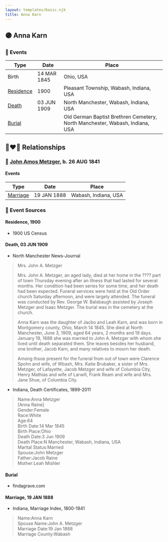 ```yaml
---
layout: templates/basic.njk
title: Anna Karn
---
```

## 🟣 Anna Karn

### 📆 Events

Type | Date | Place
------ | ------ | ------
Birth | 14 MAR 1845 | Ohio, USA
[Residence](#event-05519835-9293-40ed-bf5a-1fdcfe4c0a9b) | 1900 | Pleasant Township, Wabash, Indiana, USA
[Death](#event-68aae380-cc71-4700-838d-f763cd75150c) | 03 JUN 1909 | North Manchester, Wabash, Indiana, USA
[Burial](#event-4f223ea9-4a71-4c4b-9745-702eb011f95e) |  | Old German Baptist Brethren Cemetery, North Manchester, Wabash, Indiana, USA

## 👩‍❤️‍👨 Relationships

### 🔵 [John Amos Metzger](/people/2/28893894), b. 26 AUG 1841

#### Events

Type | Date | Place
------ | ------ | ------
[Marriage](#event-1c26d674-949a-4927-bd90-a526c58bd314) | 19 JAN 1888 | Wabash, Indiana, USA
### 📰 Event Sources

#### <a id="event-05519835-9293-40ed-bf5a-1fdcfe4c0a9b"></a> Residence, 1900
* 1900 US Census

#### <a id="event-68aae380-cc71-4700-838d-f763cd75150c"></a> Death, 03 JUN 1909
* North Manchester News-Journal
>   
  > Mrs. John A. Metzger  
  >   
  > Mrs. John A. Metzger, an aged lady, died at her home in the ???? part of town Thursday evening after an illness that had lasted for several months. Her condition had been series for some time, and her death had been expected. Funeral services were held at the Old Order church Saturday afternoon, and were largely attended. The funeral was conducted by Rev. George W. Balsbaugh assisted by Joseph Metzger and Isaac Metzger. The burial was in the cemetery at the church.  
  >   
  > Anna Karn was the daughter of Jacbo and Leah Karn, and was born in Montgomery county, Ohio, March 14 1845. She died at North Manchester, June 3, 1909, aged 64 years, 2 months and 19 days. January 19, 1888 she was married to John A. Metzger with whom she lived until death separated them. She leaves besides her husband, one brother, Jacob Karn, and many relatives to mourn her death.  
  >   
  > Among thsoe present for the funeral from out of town were Clarence Spohn and wife, of Wbash, Mrs. Katie Brubaker, a sister of Mrs. Metzger, of Lafayette, Jacob Metzger and wife of Columbia City, Henry Mathias and wife of Larwill, Frank Ream and wife and Mrs. Jane Shue, of Columbia City.
* Indiana, Death Certificates, 1899-2011
>   
  > Name:Anna Metzger  
  > [Anna Raine]   
  > Gender:Female  
  > Race:White  
  > Age:64  
  > Birth Date:14 Mar 1845  
  > Birth Place:Ohio  
  > Death Date:3 Jun 1909  
  > Death Place:N Manchester, Wabash, Indiana, USA  
  > Marital Status:Married  
  > Spouse:John Metzger  
  > Father:Jacob Raine  
  > Mother:Leah Mishler

#### <a id="event-4f223ea9-4a71-4c4b-9745-702eb011f95e"></a> Burial
* findagrave.com

#### <a id="event-1c26d674-949a-4927-bd90-a526c58bd314"></a> Marriage, 19 JAN 1888
* Indiana, Marriage Index, 1800-1941
>   
  > Name:Anna Karn  
  > Spouse Name:John A. Metzger  
  > Marriage Date:19 Jan 1888  
  > Marriage County:Wabash